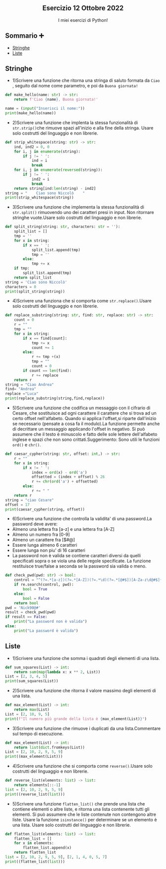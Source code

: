 <p align="center">
  <h2 align="center">Esercizio 12 Ottobre 2022</h2>
  <p align="center">I miei esercizi di Python!</p>
</p>

## Sommario ➕
- [Stringhe](#Stringhe)
- [Liste](#Liste)

## Stringhe

- 1)Scrivere una funzione che ritorna una stringa di saluto formata da `Ciao `, seguito dal nome come parametro, e poi da `Buona giornata!`
```python
def make_hello(name: str) -> str:
    return f'Ciao {name}, Buona giornata!'

name = (input("Inserisci il nome:"))
print(make_hello(name))
```

- 2)Scrivere una funzione che implenta la stessa funzionalità di `str.strip()`che rimuove spazi all'inizio e alla fine della stringa. Usare solo costrutti del linguaggio e non librerie.
```python
def strip_whitespace(string: str) -> str:
    ind, ind2 = 0, 0
    for i, j in enumerate(string):
        if j != ' ':
            ind = i
            break
    for i, j in enumerate(reversed(string)):
        if j != ' ':
            ind2 = i
            break
    return string[ind:len(string) - ind2]
string = "    Ciao sono Niccolò    "
print(strip_whitespace(string))
```

- 3)Scrivere una funzione che implementa la stessa funzionalità di `str.split()` rimuovendo uno dei caratteri presi in input. Non ritornare stringhe vuote.Usare solo costrutti del linguaggio e non librerie.
```python
def split_string(string: str, characters: str = ''):
    split_list = []
    tmp = ''
    for x in string:
        if x == ' ':
            split_list.append(tmp)
            tmp = ''
        else:
            tmp += x
    if tmp:
        split_list.append(tmp)
    return split_list
string = 'Ciao sono Niccolò'
characters = 0
print(split_string(string))
```

- 4)Scrivere una funziona che si comporta come `str.replace()`.Usare solo costrutti del linguaggio e non librerie.
```python
def replace_substring(string: str, find: str, replace: str) -> str:
    count = 0
    r = ""
    tmp = ""
    for x in string:
        if x == find[count]:
            tmp += x
            count += 1
        else:
            r += tmp +(x)
            tmp = ""
            count = 0
        if count == len(find):
            r += replace
    return r
string = "Ciao Andrea"
find= "Andrea"
replace ="Luca"
print(replace_substring(string,find,replace))
```

- 5)Scrivere una funzione che codifica un messaggio con il cifrario di Cesare, che sostituisce ad ogni carattere il carattere che si trova ad un certo offset nell'alfabeto. Quando si applica l'offset,si riparte dall'inizio se necessario (pensate a cosa fa il modulo).La funzione permette anche di decrittare un messaggio applicando l'offset in negativo. Si può assumere che il testo è minuscolo e fatto delle sole lettere dell'alfabeto inglese e spazi che non sono crittati.Suggerimento: Sono utili le funzioni `ord()` e `chr()`.
```python
def caesar_cypher(string: str, offset: int,) -> str:
    r = ""
    for x in string:
        if x != ' ':
            index = ord(x) - ord('a')
            offsetted = (index + offset) % 26
            r += chr(ord('a') + offsetted)
        else:
            r += " "
    return r
string = "ciao Cesare"
offset = 17
print(caesar_cypher(string, offset))
```

- 6)Scrivere una funzione che controlla la validita' di una password.La password deve avere:
- Almeno una lettera fra [a-z] e una lettera fra [A-Z]
- Almeno un numero fra [0-9]
- Almeno un carattere fra [$#@]
- Essere lunga almeno 6 caratteri 
- Essere lunga non piu' di 16 caratteri
- La password non è valida se contiene caratteri diversi da quelli specificati sopra o se viola una delle regole specificate.
La funzione restituisce true/false a seconda se la password sia valida o meno.
```python
def check_pwd(pwd: str) -> bool:
    control = "^(?=.*[a-z])(?=.*[A-Z])(?=.*\d)(?=.*[@#$])[A-Za-z\d@#$]{6,16}$"
    if re.search(control, pwd):
        bool = True
    else:
        bool = False
    return bool
pwd = 'Nick90@#'
result = check_pwd(pwd)
if result == False:
    print("La password non è valida")
else:
    print("La password è valida")
```
## Liste

- 1)Scrivere una funzione che somma i quadrati degli elementi di una lista.
```python
def sum_squares(List) -> int:
    return sum(map(lambda x: x ** 2, List))
List = [2, 3, 4, 5]
print(sum_squares(List))
```

- 2)Scrivere una funzione che ritorna il valore massimo degli elementi di una lista.
```python
def max_element(List) -> int:
    return max(List)
List = [2, 10, 9, 5]
print(f"Il numero più grande della lista è {max_element(List)}")
```

- 3)Scrivere una funzione che rimuove i duplicati da una lista.Commentare sul tempo di esecuzione.
```python
def max_element(List) -> int:
    return list(dict.fromkeys(List))
List = [2, 10, 2, 9, 5, 9]
print((max_element(List)))
```

- 4)Scrivere una funzione che si comporta come `reverse()`.Usare solo costrutti del linguaggio e non librerie.
```python
def reverse_list(elements: list) -> list:
    return elements[::-1]
list = [2, 10, 2, 9, 5, 9]
print((reverse_list(list)))
```

- 5)Scrivere una funzione `flatten_list()` che prende una lista che contiene elementi o altre liste, e ritorna una lista contenente tutti gli elementi. Si può assumere che le liste contenute non contengono altre liste. Usare la funzione `isinstance()` per determinare se un elemento è una lista. Usare solo costrutti del linguaggio e non librerie.
```python
def flatten_list(elements: list) -> list:
    flatten_list = []
    for x in elements:
        flatten_list.append(x)
    return flatten_list
list = [2, 10, 2, 9, 5, 9], [2, 1, 4, 0, 5, 7]
print((flatten_list(list)))
```

